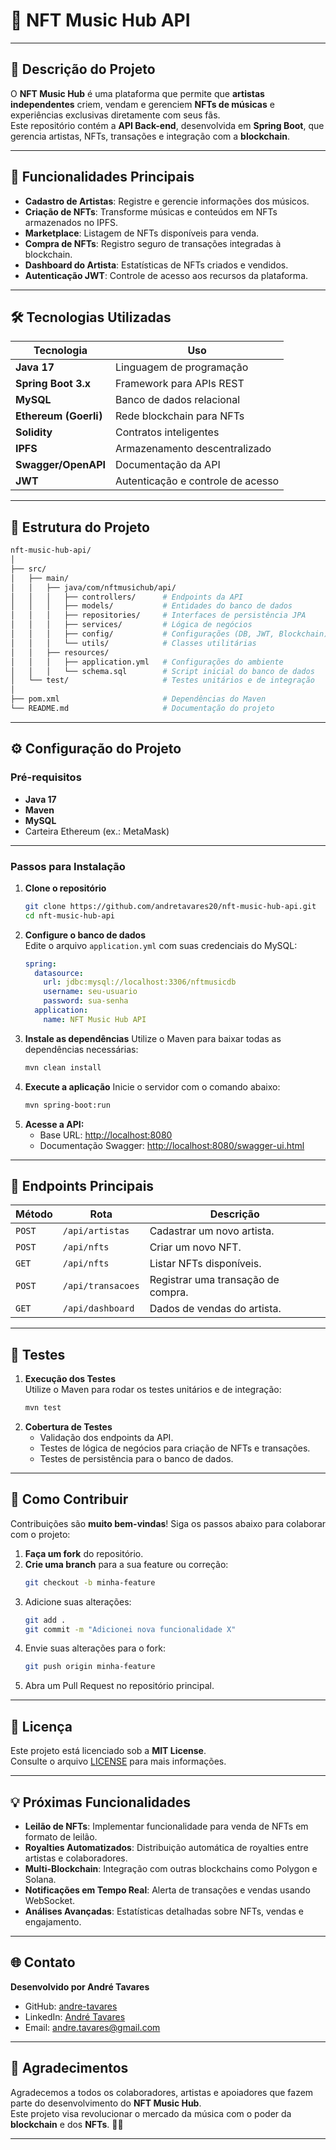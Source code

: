 # 🎵 **NFT Music Hub API**

---

## **📖 Descrição do Projeto**

O **NFT Music Hub** é uma plataforma que permite que **artistas independentes** criem, vendam e gerenciem **NFTs de músicas** e experiências exclusivas diretamente com seus fãs.  
Este repositório contém a **API Back-end**, desenvolvida em **Spring Boot**, que gerencia artistas, NFTs, transações e integração com a **blockchain**.

---

## 🚀 **Funcionalidades Principais**

- **Cadastro de Artistas**: Registre e gerencie informações dos músicos.
- **Criação de NFTs**: Transforme músicas e conteúdos em NFTs armazenados no IPFS.
- **Marketplace**: Listagem de NFTs disponíveis para venda.
- **Compra de NFTs**: Registro seguro de transações integradas à blockchain.
- **Dashboard do Artista**: Estatísticas de NFTs criados e vendidos.
- **Autenticação JWT**: Controle de acesso aos recursos da plataforma.

---

## 🛠️ **Tecnologias Utilizadas**

| **Tecnologia**         | **Uso**                             |
|-------------------------|-------------------------------------|
| **Java 17**            | Linguagem de programação           |
| **Spring Boot 3.x**     | Framework para APIs REST           |
| **MySQL**          | Banco de dados relacional          |
| **Ethereum (Goerli)**   | Rede blockchain para NFTs          |
| **Solidity**            | Contratos inteligentes             |
| **IPFS**                | Armazenamento descentralizado      |
| **Swagger/OpenAPI**     | Documentação da API                |
| **JWT**                 | Autenticação e controle de acesso  |

---

## 📂 **Estrutura do Projeto**

```bash
nft-music-hub-api/
│
├── src/
│   ├── main/
│   │   ├── java/com/nftmusichub/api/
│   │   │   ├── controllers/      # Endpoints da API
│   │   │   ├── models/           # Entidades do banco de dados
│   │   │   ├── repositories/     # Interfaces de persistência JPA
│   │   │   ├── services/         # Lógica de negócios
│   │   │   ├── config/           # Configurações (DB, JWT, Blockchain)
│   │   │   └── utils/            # Classes utilitárias
│   │   ├── resources/
│   │   │   ├── application.yml   # Configurações do ambiente
│   │   │   └── schema.sql        # Script inicial do banco de dados
│   └── test/                     # Testes unitários e de integração
│
├── pom.xml                       # Dependências do Maven
└── README.md                     # Documentação do projeto
````
---

## ⚙️ **Configuração do Projeto**

### **Pré-requisitos**
- **Java 17**  
- **Maven**  
- **MySQL**  
- Carteira Ethereum (ex.: MetaMask)

---

### **Passos para Instalação**

1. **Clone o repositório**  
   ```bash
   git clone https://github.com/andretavares20/nft-music-hub-api.git
   cd nft-music-hub-api
   ```
2. **Configure o banco de dados**  
   Edite o arquivo `application.yml` com suas credenciais do MySQL:
   ```yaml
   spring:
     datasource:
       url: jdbc:mysql://localhost:3306/nftmusicdb
       username: seu-usuario
       password: sua-senha
     application:
       name: NFT Music Hub API
   ```
3. **Instale as dependências**
   Utilize o Maven para baixar todas as dependências necessárias:
   ```bash
   mvn clean install
   ```
4. **Execute a aplicação**
   Inicie o servidor com o comando abaixo:
   ```bash
   mvn spring-boot:run
   ```
5. **Acesse a API:**  
   - Base URL: [http://localhost:8080](http://localhost:8080)  
   - Documentação Swagger: [http://localhost:8080/swagger-ui.html](http://localhost:8080/swagger-ui.html)

---

## 🔗 **Endpoints Principais**

| **Método** | **Rota**             | **Descrição**                       |
|------------|----------------------|-------------------------------------|
| `POST`     | `/api/artistas`      | Cadastrar um novo artista.          |
| `POST`     | `/api/nfts`          | Criar um novo NFT.                  |
| `GET`      | `/api/nfts`          | Listar NFTs disponíveis.            |
| `POST`     | `/api/transacoes`    | Registrar uma transação de compra.  |
| `GET`      | `/api/dashboard`     | Dados de vendas do artista.         |

---

## 🧪 **Testes**

1. **Execução dos Testes**  
   Utilize o Maven para rodar os testes unitários e de integração:  
   ```bash
   mvn test
2. **Cobertura de Testes**
   - Validação dos endpoints da API.
   - Testes de lógica de negócios para criação de NFTs e transações.
   - Testes de persistência para o banco de dados.
     
---

## 🤝 **Como Contribuir**

Contribuições são **muito bem-vindas**! Siga os passos abaixo para colaborar com o projeto:

1. **Faça um fork** do repositório.  
2. **Crie uma branch** para a sua feature ou correção:  
   ```bash
   git checkout -b minha-feature
3. Adicione suas alterações:
   ```bash
   git add .
   git commit -m "Adicionei nova funcionalidade X"
4. Envie suas alterações para o fork:
   ```bash
   git push origin minha-feature
5. Abra um Pull Request no repositório principal.

---

## 📜 **Licença**

Este projeto está licenciado sob a **MIT License**.  
Consulte o arquivo [LICENSE](LICENSE) para mais informações.

---

## 💡 **Próximas Funcionalidades**

- **Leilão de NFTs**: Implementar funcionalidade para venda de NFTs em formato de leilão.  
- **Royalties Automatizados**: Distribuição automática de royalties entre artistas e colaboradores.  
- **Multi-Blockchain**: Integração com outras blockchains como Polygon e Solana.  
- **Notificações em Tempo Real**: Alerta de transações e vendas usando WebSocket.  
- **Análises Avançadas**: Estatísticas detalhadas sobre NFTs, vendas e engajamento.  

---

## 🌐 **Contato**

**Desenvolvido por André Tavares**  

- GitHub: [andre-tavares](https://github.com/)  
- LinkedIn: [André Tavares](https://www.linkedin.com/)  
- Email: [andre.tavares@gmail.com](mailto:andre.tavares@gmail.com)

---

## 🎉 **Agradecimentos**

Agradecemos a todos os colaboradores, artistas e apoiadores que fazem parte do desenvolvimento do **NFT Music Hub**.  
Este projeto visa revolucionar o mercado da música com o poder da **blockchain** e dos **NFTs**. 🚀🎶

---
